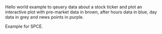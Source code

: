 Hello world example to qeuery data about a stock ticker and plot an interactive plot with pre-market data in brown, after hours data in blue, day data in grey and news points in purple.

Example for SPCE. 